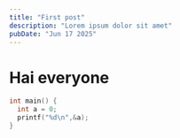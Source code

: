 ```yaml
---
title: "First post"
description: "Lorem ipsum dolor sit amet"
pubDate: "Jun 17 2025"
---
```


# Hai everyone

```c
int main() {
  int a = 0;
  printf("%d\n",&a);
}
```

